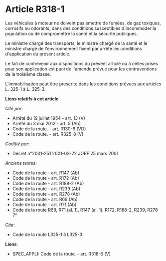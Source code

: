 # Article R318-1

Les véhicules à moteur ne doivent pas émettre de fumées, de gaz toxiques, corrosifs ou odorants, dans des conditions
susceptibles d'incommoder la population ou de compromettre la santé et la sécurité publiques.

Le ministre chargé des transports, le ministre chargé de la santé et le ministre chargé de l'environnement fixent par arrêté
les conditions d'application du présent article.

Le fait de contrevenir aux dispositions du présent article ou à celles prises pour son application est puni de l'amende
prévue pour les contraventions de la troisième classe.

L'immobilisation peut être prescrite dans les conditions prévues aux articles L. 325-1 à L. 325-3.

**Liens relatifs à cet article**

_Cité par_:

  - Arrêté du 19 juillet 1954 - art. 13 (V)
  - Arrêté du 3 mai 2012 - art. 5 (Ab)
  - Code de la route. - art. R130-6 (VD)
  - Code de la route. - art. R325-8 (V)

_Codifié par_:

  - Décret n°2001-251 2001-03-22 JORF 25 mars 2001

_Anciens textes_:

  - Code de la route - art. R147 (Ab)
  - Code de la route - art. R172 (Ab)
  - Code de la route - art. R188-2 (Ab)
  - Code de la route - art. R239 (Ab)
  - Code de la route - art. R278 (Ab)
  - Code de la route - art. R69 (Ab)
  - Code de la route - art. R71 (Ab)
  - Code de la route R69, R71 (al. 1), R147 (al. 1), R172, R188-2, R239, R278 7°

_Cite_:

  - Code de la route L325-1 à L325-3

**Liens**:

  - SPEC_APPLI: Code de la route. - art. R318-6 (V)

